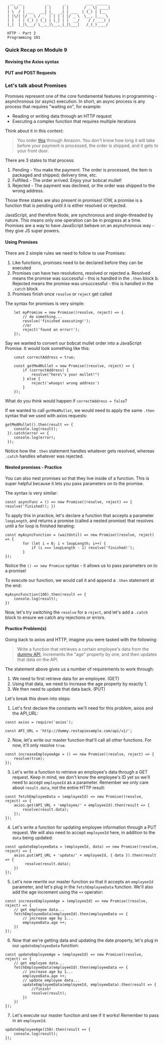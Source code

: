 ```
  __  __           _       _         ___  _____ 
 |  \/  |         | |     | |       / _ \| ____|
 | \  / | ___   __| |_   _| | ___  | (_) | |__  
 | |\/| |/ _ \ / _` | | | | |/ _ \  \__, |___ \ 
 | |  | | (_) | (_| | |_| | |  __/    / / ___) |
 |_|  |_|\___/ \__,_|\__,_|_|\___|   /_(_)____/ 
 
 HTTP - Part 2
 Programming 101
 ```
 
 ### Quick Recap on Module 9 
 
 #### Revising the Axios syntax
 
 #### PUT and POST Requests
 
 ### Let's talk about Promises
 
 Promises represent one of the core fundamental features in programming - asynchronous (or async) execution. 
 In short, an async process is any process that requires "waiting on", for example:

 - Reading or writing data through an HTTP request
 - Executing a complex function that requires multiple iterations
 
 Think about it in this context:
 > You order [this](https://www.amazon.com/dp/B00BC1GCOO?tag=bfbetsy-20&ascsubtag=4431391%2C5%2C21%2Cd%2C0%2C0%2Cduckduckgo%2C0%3A0) through Amazon.
 You don't know how long it will take before your payment is processed, the order is shipped, and it gets to your front door. 
 
 There are 3 states to that process:
 1. Pending - You make the payment. The order is processed, the item is packaged and shipped; delivery time, etc.
 2. Fulfilled.- The order arrived. Enjoy your bobcat mullet!
 3. Rejected - The payment was declined, or the order was shipped to the wrong address. 
 
 Those three states are also present in promises! IOW, a promise is a function that is pending until it is either resolved or rejected.
 
JavaScript, and therefore Node, are synchronous and single-threaded by nature. This means only one operation can be in progress at a time. Promises are a way to have JavaScript behave on an asynchronous way - they give JS super powers. 

#### Using Promises

There are 2 simple rules we need to follow to use Promises:
1. Like functions, promises need to be declared before they can be executed 
2. Promises can have two resolutions, resolved or rejected
    a. Resolved means the promise was successful - this is handled in the `.then` block
    b. Rejected means the promise was unsuccessful - this is handled in the `.catch` block
3. Promises finish once `resolve` or `reject` get called


The syntax for promises is very simple:
```
    let myPromise = new Promise((resolve, reject) => {
        // do something...
        resolve('finished executing!');
        //or
        reject('found an error!');
    });
```

Say we wanted to convert our bobcat mullet order into a JavaScript Promise. It would look something like this:
```
    const correctAddress = true;
    
    const getMeAMullet = new Promise((resolve, reject) => {
        if (correctAddress) {
            resolve("here\'s your mullet!")
        } else {
            reject('whoops! wrong address')
        }    
    });
```
What do you think would happen if `correctAddress = false`?


If we wanted to call `getMeAMullet`, we would need to apply the same `.then` syntax that we used with axios requests:
```
getMeAMullet().then(result => {
    console.log(result);
 }).catch(error => {
    console.log(error);
 });
```

Notice how the `.then` statement handles whatever gets resolved, whereas `.catch` handles whatever was rejected.

#### Nested promises - Practice

You can also nest promises so that they live inside of a function. This is super helpful because it lets you pass parameters on to the promise.

The syntax is very similar:
```
const asyncFunc = () => new Promise((resolve, reject) => { resolve('finished!); })
```

To apply this in practice, let's declare a function that accepts a parameter `loopLength`, and returns a promise (called a nested promise) that resolves until a for loop is finished iterating:
```
const myAsyncFunction = (waitUntil) => new Promise((resolve, reject) => {
        for (let i = 0; i < loopLength; i++) {
            if (i === loopLength - 1) resolve('finished!');
        }
});
```
Notice the `() => new Promise` syntax - it allows us to pass parameters on to a promise!

To execute our function, we would call it and append a `.then` statement at the end:
```
myAsyncFunction(100).then(result => {
    console.log(result);
})
```

Now, let's try switching the `resolve` for a `reject`, and let's add a `.catch` block to ensure we catch any rejections or errors.

#### Practice Problem(s) 

Going back to axios and HTTP, imagine you were tasked with the following:

> Write a function that retrieves a certain employee's data from the [dummy API](http://dummy.restapiexample.com/), increments the "age" property by one, and then updates that data on the API.

The statement above gives us a number of requirements to work through:
1. We need to first retrieve data for an employee. (GET)
2. Using that data, we need to increase the age property by exactly 1. 
3. We then need to update that data back. (PUT)

Let's break this down into steps:

1. Let's first declare the constants we'll need for this problem, axios and the API_URL:
```
const axios = require('axios');

const API_URL = 'http://dummy.restapiexample.com/api/v1/';
```

2. Now, let's write our master function that'll call all other functions. For now, it'll only resolve `true`.
```
const increaseEmployeeAge = () => new Promise((resolve, reject) => {
    resolve(true);
});
```

3. Let's write a function to retrieve an employee's data through a GET request. Keep in mind, we don't know the employee's ID yet so we'll need to accept `employeeId` as a parameter. Remember we only care about `result.data`, not the entire HTTP result:
```
const fetchEmployeeData = (employeeId) => new Promise((resolve, reject) => {
    axios.get(API_URL + 'employee/' + employeeId).then(result => {
        resolve(result.data);
    });
});
``` 

4. Let's write a function for updating employee information through a PUT request. We will also need to accept `employeeId` here, in addition to the `data` being updated:
```
const updateEmployeeData = (employeeId, data) => new Promise((resolve, reject) => {
    axios.put(API_URL + 'update/' + employeeId, { data }).then(result => {
         resolve(result.data);
    })
});
```

5. Let's now rewrite our master function so that it accepts an `employeeId` parameter, and let's plug in the `fetchEmployeeData` function. We'll also add the age increment using the `++` operator:
```
const increaseEmployeeAge = (employeeId) => new Promise((resolve, reject) => {
    // get employee data...
    fetchEmployeeData(employeeId).then(employeeData => {
        // increase age by 1...
        employeeData.age ++;
    })
});

```

6. Now that we're getting data and updating the date property, let's plug in our `updateEmployeeData` function:
```
const updateEmployeeAge = (employeeId) => new Promise((resolve, reject) => {
    // get employee data...
    fetchEmployeeData(employeeId).then(employeeData => {
        // increase age by 1...
        employeeData.age ++;
        // update employee data...
        updateEmployeeData(employeeId, employeeData).then(result => {
            //finish!
            resolve(result);
        })
    })
});

```

7. Let's execute our master function and see if it works! Remember to pass in an `employeeId`.
```
updateEmployeeAge(150).then(result => {
    console.log(result);
});
```


